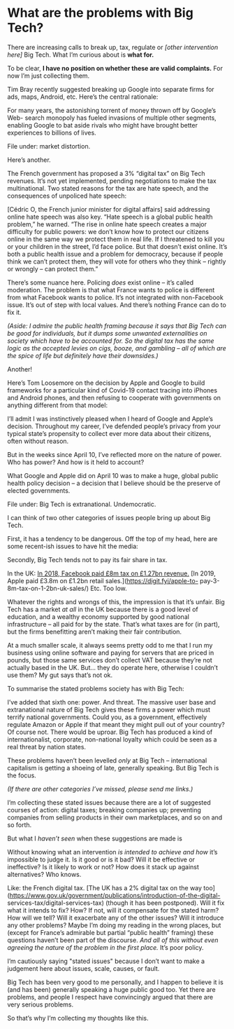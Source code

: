 # What are the problems with Big Tech?

There are increasing calls to break up, tax, regulate or _[other intervention
here]_ Big Tech. What I’m curious about is **what for.**

To be clear, **I have no position on whether these are valid complaints.** For
now I’m just collecting them.

Tim Bray recently suggested breaking up Google into separate firms for ads,
maps, Android, etc. Here’s the central rationale:

For many years, the astonishing torrent of money thrown off by Google’s Web-
search monopoly has fueled invasions of multiple other segments, enabling
Google to bat aside rivals who might have brought better experiences to
billions of lives.

File under: market distortion.

Here’s another.

The French government has proposed a 3% “digital tax” on Big Tech revenues.
It’s not yet implemented, pending negotiations to make the tax multinational.
Two stated reasons for the tax are hate speech, and the consequences of
unpoliced hate speech:

[Cédric O, the French junior minister for digital affairs] said addressing
online hate speech was also key. “Hate speech is a global public health
problem,” he warned. “The rise in online hate speech creates a major
difficulty for public powers: we don’t know how to protect our citizens online
in the same way we protect them in real life. If I threatened to kill you or
your children in the street, I’d face police. But that doesn’t exist online.
It’s both a public health issue and a problem for democracy, because if people
think we can’t protect them, they will vote for others who they think –
rightly or wrongly – can protect them.”

There’s some nuance here. Policing _does_ exist online – it’s called
moderation. The problem is that what France wants to police is different from
what Facebook wants to police. It’s not integrated with non-Facebook issue.
It’s out of step with local values. And there’s nothing France can do to fix
it.

_(Aside: I admire the public health framing because it says that Big Tech can
be good for individuals, but it dumps some unwanted externalities on society
which have to be accounted for. So the digital tax has the same logic as the
accepted levies on cigs, booze, and gambling – all of which are the spice of
life but definitely have their downsides.)_

Another!

Here’s Tom Loosemore on the decision by Apple and Google to build frameworks
for a particular kind of Covid-19 contact tracing into iPhones and Android
phones, and then refusing to cooperate with governments on anything different
from that model:

I’ll admit I was instinctively pleased when I heard of Google and Apple’s
decision. Throughout my career, I’ve defended people’s privacy from your
typical state’s propensity to collect ever more data about their citizens,
often without reason.

But in the weeks since April 10, I’ve reflected more on the nature of power.
Who has power? And how is it held to account?

What Google and Apple did on April 10 was to make a huge, global public health
policy decision – a decision that I believe should be the preserve of elected
governments.

File under: Big Tech is extranational. Undemocratic.

I can think of two other categories of issues people bring up about Big Tech.

First, it has a tendency to be dangerous. Off the top of my head, here are
some recent-ish issues to have hit the media:

Secondly, Big Tech tends not to pay its fair share in tax.

In the UK: [In 2018, Facebook paid £8m tax on £1.27bn
revenue.](https://www.wired.co.uk/article/facebook-uk-tax-bill) [In 2019,
Apple paid £3.8m on £1.2bn retail sales.](https://digit.fyi/apple-to-
pay-3-8m-tax-on-1-2bn-uk-sales/) Etc. Too low.

Whatever the rights and wrongs of this, the impression is that it’s unfair.
Big Tech has a market _at all_ in the UK because there is a good level of
education, and a wealthy economy supported by good national infrastructure –
all paid for by the state. That’s what taxes are for (in part), but the firms
benefitting aren’t making their fair contribution.

At a much smaller scale, it always seems pretty odd to me that I run my
business using online software and paying for servers that are priced in
pounds, but those same services don’t collect VAT because they’re not actually
based in the UK. But… they do operate here, otherwise I couldn’t use them? My
gut says that’s not ok.

To summarise the stated problems society has with Big Tech:

I’ve added that sixth one: power. And threat. The massive user base and
extranational nature of Big Tech gives these firms a power which must terrify
national governments. Could you, as a government, effectively regulate Amazon
or Apple if that meant they might pull out of your country? Of course not.
There would be uproar. Big Tech has produced a kind of internationalist,
corporate, non-national loyalty which could be seen as a real threat by nation
states.

These problems haven’t been levelled _only_ at Big Tech – international
capitalism is getting a shoeing of late, generally speaking. But Big Tech is
the focus.

_(If there are other categories I’ve missed, please send me links.)_

I’m collecting these stated issues because there are a lot of suggested
courses of action: digital taxes; breaking companies up; preventing companies
from selling products in their own marketplaces, and so on and so forth.

But what I _haven’t seen_ when these suggestions are made is

Without knowing what an intervention _is intended to achieve and how_ it’s
impossible to judge it. Is it good or is it bad? Will it be effective or
ineffective? Is it likely to work or not? How does it stack up against
alternatives? Who knows.

Like: the French digital tax. [The UK has a 2% digital tax on the way
too](https://www.gov.uk/government/publications/introduction-of-the-digital-
services-tax/digital-services-tax) (though it has been postponed). Will it fix
what it intends to fix? How? If not, will it compensate for the stated harm?
How will we tell? Will it exacerbate any of the other issues? Will it
introduce any other problems? Maybe I’m doing my reading in the wrong places,
but (except for France’s admirable but partial “public health” framing) these
questions haven’t been part of the discourse. _And all of this without even
agreeing the nature of the problem in the first place._ It’s poor policy.

I’m cautiously saying "stated issues" because I don’t want to make a judgement
here about issues, scale, causes, or fault.

Big Tech has been very good to me personally, and I happen to believe it is
(and has been) generally speaking a huge public good too. Yet there are
problems, and people I respect have convincingly argued that there are very
serious problems.

So that’s why I’m collecting my thoughts like this.
